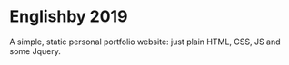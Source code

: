 # Englishby 2019

A simple, static personal portfolio website: just plain HTML, CSS, JS and some Jquery. 
